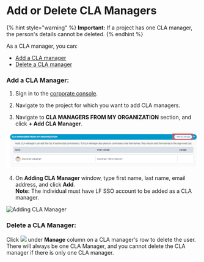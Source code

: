 # Add or Delete CLA Managers

{% hint style="warning" %}
**Important:** If a project has one CLA manager, the person's details cannot be deleted.
{% endhint %}

As a CLA manager, you can:

* [Add a CLA manager](add-or-delete-cla-managers.md#add-a-cla-manager)
* [Delete a CLA manager](add-or-delete-cla-managers.md#delete-a-cla-manager)

### Add a CLA Manager:

1. Sign in to the [corporate console](https://organization.lfx.linuxfoundation.org/company/dashboard).

2. Navigate to the project for which you want to add CLA managers.

3. Navigate to **CLA MANAGERS FROM MY ORGANIZATION** section, and click **+ Add CLA Manager**.

![Add CLA Manager](../../.gitbook/assets/add-cla-manager.png)

4. On **Adding CLA Manager** window, type first name, last name, email address, and click **Add**.  
**Note:** The individual must have LF SSO account to be added as a CLA manager.

![Adding CLA Manager](https://gblobscdn.gitbook.com/assets%2F-M2DCN9UgoRgMEkgnLyP%2F-M9WNn7lqBje4DX2Irn-%2F-M9Y1LTmgKwkHVbHABGk%2Fadding%20cla%20manager%20window.png?alt=media&token=0de68199-4f6c-4215-9988-b09f49e0c993)

### Delete a CLA Manager:

Click ![](https://firebasestorage.googleapis.com/v0/b/gitbook-28427.appspot.com/o/assets%2F-M2DCN9UgoRgMEkgnLyP%2F-M9WNn7lqBje4DX2Irn-%2F-M9Y5z1DnSglCZbaXzg0%2Fdelete%20icon.png?alt=media&token=2333c400-d6bf-4c6e-93e9-52d4c00113d9) under **Manage** column on a CLA manager's row to delete the user. There will always be one CLA Manager, and you cannot delete the CLA manager if there is only one CLA manager.

